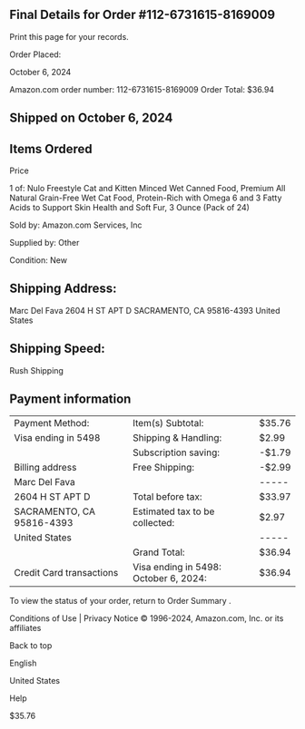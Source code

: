 <!-- image -->

## Final Details for Order #112-6731615-8169009

Print this page for your records.

Order Placed:

October 6, 2024

Amazon.com order number: 112-6731615-8169009 Order Total: $36.94

## Shipped on October 6, 2024

## Items Ordered

Price

1 of: Nulo Freestyle Cat and Kitten Minced Wet Canned Food, Premium All Natural Grain-Free Wet Cat Food, Protein-Rich with Omega 6 and 3 Fatty Acids to Support Skin Health and Soft Fur, 3 Ounce (Pack of 24)

Sold by: Amazon.com Services, Inc

Supplied by: Other

Condition: New

## Shipping Address:

Marc Del Fava 2604 H ST APT D SACRAMENTO, CA 95816-4393 United States

## Shipping Speed:

Rush Shipping

## Payment information

|                           |                                       |        |
|---------------------------|---------------------------------------|--------|
| Payment Method:           | Item(s) Subtotal:                     | $35.76 |
| Visa  ending in 5498      | Shipping & Handling:                  | $2.99  |
|                           | Subscription saving:                  | -$1.79 |
| Billing address           | Free Shipping:                        | -$2.99 |
| Marc Del Fava             |                                       | -----  |
| 2604 H ST APT D           | Total before tax:                     | $33.97 |
| SACRAMENTO, CA 95816-4393 | Estimated tax to be collected:        | $2.97  |
| United States             |                                       | -----  |
|                           | Grand Total:                          | $36.94 |
| Credit Card transactions  | Visa ending in 5498: October 6, 2024: | $36.94 |

To view the status of your order, return to Order Summary .

Conditions of Use | Privacy Notice © 1996-2024, Amazon.com, Inc. or its affiliates

Back to top

English

United States

Help

$35.76